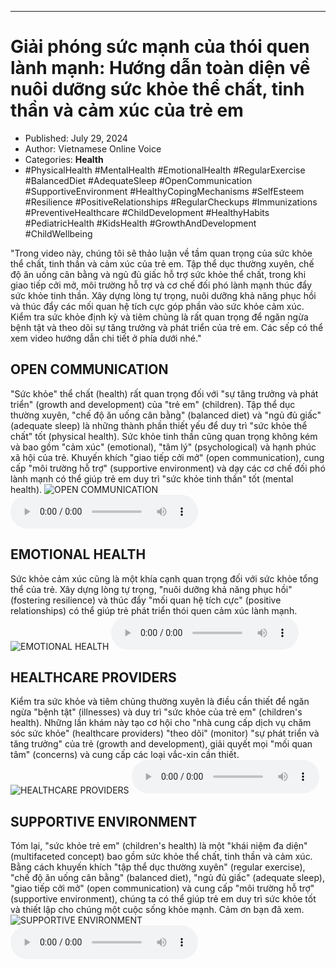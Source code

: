 
---

# Giải phóng sức mạnh của thói quen lành mạnh: Hướng dẫn toàn diện về nuôi dưỡng sức khỏe thể chất, tinh thần và cảm xúc của trẻ em

- Published: July 29, 2024
- Author: Vietnamese Online Voice
- Categories: **Health**
- #PhysicalHealth #MentalHealth #EmotionalHealth #RegularExercise #BalancedDiet #AdequateSleep #OpenCommunication #SupportiveEnvironment #HealthyCopingMechanisms #SelfEsteem #Resilience #PositiveRelationships #RegularCheckups #Immunizations #PreventiveHealthcare #ChildDevelopment #HealthyHabits #PediatricHealth #KidsHealth #GrowthAndDevelopment #ChildWellbeing

"Trong video này, chúng tôi sẽ thảo luận về tầm quan trọng của sức khỏe thể chất, tinh thần và cảm xúc của trẻ em. Tập thể dục thường xuyên, chế độ ăn uống cân bằng và ngủ đủ giấc hỗ trợ sức khỏe thể chất, trong khi giao tiếp cởi mở, môi trường hỗ trợ và cơ chế đối phó lành mạnh thúc đẩy sức khỏe tinh thần. Xây dựng lòng tự trọng, nuôi dưỡng khả năng phục hồi và thúc đẩy các mối quan hệ tích cực góp phần vào sức khỏe cảm xúc. Kiểm tra sức khỏe định kỳ và tiêm chủng là rất quan trọng để ngăn ngừa bệnh tật và theo dõi sự tăng trưởng và phát triển của trẻ em. Các sếp có thể xem video hướng dẫn chi tiết ở phía dưới nhé."


## OPEN COMMUNICATION

"Sức khỏe" thể chất (health) rất quan trọng đối với "sự tăng trưởng và phát triển" (growth and development) của "trẻ em" (children). Tập thể dục thường xuyên, "chế độ ăn uống cân bằng" (balanced diet) và "ngủ đủ giấc" (adequate sleep) là những thành phần thiết yếu để duy trì "sức khỏe thể chất" tốt (physical health). Sức khỏe tinh thần cũng quan trọng không kém và bao gồm "cảm xúc" (emotional), "tâm lý" (psychological) và hạnh phúc xã hội của trẻ. Khuyến khích "giao tiếp cởi mở" (open communication), cung cấp "môi trường hỗ trợ" (supportive environment) và dạy các cơ chế đối phó lành mạnh có thể giúp trẻ em duy trì "sức khỏe tinh thần" tốt (mental health).
![OPEN COMMUNICATION](https://http-archiver-apis-production-80.schnworks.com/storage/images/transitions/2024-07-29/transition-39474712508-Montserrat-SemiBold-4A148C.jpg)
<audio controls>
    <source src="https://http-archiver-apis-production-80.schnworks.com/storage/storage/audio/file-2117598699.mp3" type="audio/mpeg">
</audio>



## EMOTIONAL HEALTH

Sức khỏe cảm xúc cũng là một khía cạnh quan trọng đối với sức khỏe tổng thể của trẻ. Xây dựng lòng tự trọng, "nuôi dưỡng khả năng phục hồi" (fostering resilience) và thúc đẩy "mối quan hệ tích cực" (positive relationships) có thể giúp trẻ phát triển thói quen cảm xúc lành mạnh.
![EMOTIONAL HEALTH](https://http-archiver-apis-production-80.schnworks.com/storage/images/transitions/2024-07-29/transition--4382850179-Montserrat-Regular-1A237E.jpg)
<audio controls>
    <source src="https://http-archiver-apis-production-80.schnworks.com/storage/storage/audio/file-13848383845.mp3" type="audio/mpeg">
</audio>



## HEALTHCARE PROVIDERS

Kiểm tra sức khỏe và tiêm chủng thường xuyên là điều cần thiết để ngăn ngừa "bệnh tật" (illnesses) và duy trì "sức khỏe của trẻ em" (children's health). Những lần khám này tạo cơ hội cho "nhà cung cấp dịch vụ chăm sóc sức khỏe" (healthcare providers) "theo dõi" (monitor) "sự phát triển và tăng trưởng" của trẻ (growth and development), giải quyết mọi "mối quan tâm" (concerns) và cung cấp các loại vắc-xin cần thiết.
![HEALTHCARE PROVIDERS](https://http-archiver-apis-production-80.schnworks.com/storage/images/transitions/2024-07-29/transition--14034040381-Montserrat-Thin-1A237E.jpg)
<audio controls>
    <source src="https://http-archiver-apis-production-80.schnworks.com/storage/storage/audio/file-14943696995.mp3" type="audio/mpeg">
</audio>



## SUPPORTIVE ENVIRONMENT

Tóm lại, "sức khỏe trẻ em" (children's health) là một "khái niệm đa diện" (multifaceted concept) bao gồm sức khỏe thể chất, tinh thần và cảm xúc. Bằng cách khuyến khích "tập thể dục thường xuyên" (regular exercise), "chế độ ăn uống cân bằng" (balanced diet), "ngủ đủ giấc" (adequate sleep), "giao tiếp cởi mở" (open communication) và cung cấp "môi trường hỗ trợ" (supportive environment), chúng ta có thể giúp trẻ em duy trì sức khỏe tốt và thiết lập cho chúng một cuộc sống khỏe mạnh. Cảm ơn bạn đã xem.
![SUPPORTIVE ENVIRONMENT](https://http-archiver-apis-production-80.schnworks.com/storage/images/transitions/2024-07-29/transition--9999318980-Montserrat-SemiBold-303F9F.jpg)
<audio controls>
    <source src="https://http-archiver-apis-production-80.schnworks.com/storage/storage/audio/file-9812749705.mp3" type="audio/mpeg">
</audio>

